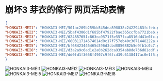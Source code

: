 # 崩坏3 芽衣的修行 网页活动表情

```json
{
"HONKAI3-MEI1": "HONKAI3-MEI/501ac209b259bb545dea898838c24229483fcfeb.gif",
"HONKAI3-MEI2": "HONKAI3-MEI/5baf4306d1f685bf47922fbae365ccfba7721beb.gif",
"HONKAI3-MEI3": "HONKAI3-MEI/624857651c863ea9571f5e557fca8516dd41e0fc.gif",
"HONKAI3-MEI4": "HONKAI3-MEI/680311714674014d0c17f757eb40c3071448222a.gif",
"HONKAI3-MEI5": "HONKAI3-MEI/bf68423446465d396d3cbd8856882b5e9fb1c0c7.gif",
"HONKAI3-MEI6": "HONKAI3-MEI/d3a2a9c6ad1e2a0b262dca9354ab8de736d81cdf.gif",
"HONKAI3-MEI7": "HONKAI3-MEI/dd0fd1f3668f4907c9f6fcd39c6138417ac0e1f5.gif"
}
```

![HONKAI3-MEI1](https://valinecdn.bili33.top/HONKAI3-MEI/501ac209b259bb545dea898838c24229483fcfeb.gif)
![HONKAI3-MEI2](https://valinecdn.bili33.top/HONKAI3-MEI/5baf4306d1f685bf47922fbae365ccfba7721beb.gif)
![HONKAI3-MEI3](https://valinecdn.bili33.top/HONKAI3-MEI/624857651c863ea9571f5e557fca8516dd41e0fc.gif)
![HONKAI3-MEI4](https://valinecdn.bili33.top/HONKAI3-MEI/680311714674014d0c17f757eb40c3071448222a.gif)
![HONKAI3-MEI5](https://valinecdn.bili33.top/HONKAI3-MEI/bf68423446465d396d3cbd8856882b5e9fb1c0c7.gif)
![HONKAI3-MEI7](https://valinecdn.bili33.top/HONKAI3-MEI/d3a2a9c6ad1e2a0b262dca9354ab8de736d81cdf.gif)
![HONKAI3-MEI8](https://valinecdn.bili33.top/HONKAI3-MEI/dd0fd1f3668f4907c9f6fcd39c6138417ac0e1f5.gif)